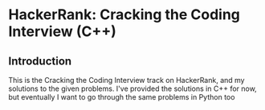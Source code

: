 # HackerRank: Cracking the Coding Interview (C++)

## Introduction
This is the Cracking the Coding Interview track on HackerRank, and my solutions to the given problems. I've provided the solutions in C++ for now, but eventually I want to go through the same problems in Python too
